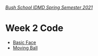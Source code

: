 [_Bush School IDMD Spring Semester 2021_](https://chandrunarayan.github.io/idmd/)

# Week 2 Code

* [Basic Face](basic_face_plus)
* [Moving Ball](moving_ball)
